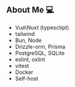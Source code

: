 ## About Me 💻
- Vue\Nuxt (typesctipt)
- tailwind
- Bun, Node
- Drizzle-orm, Prisma
- PostgreSQL, SQLite
- eslint, oxlint
- vitest
- Docker
- Self-host

